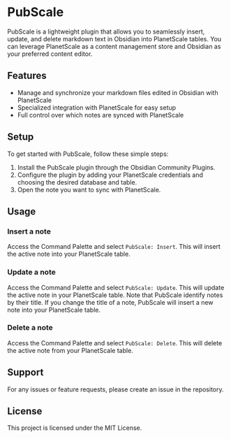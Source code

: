 # PubScale
PubScale is a lightweight plugin that allows you to seamlessly insert, update, and delete markdown text in Obsidian into PlanetScale tables. You can leverage PlanetScale as a content management store and Obsidian as your preferred content editor.

## Features
- Manage and synchronize your markdown files edited in Obsidian with PlanetScale
- Specialized integration with PlanetScale for easy setup
- Full control over which notes are synced with PlanetScale

## Setup
To get started with PubScale, follow these simple steps:

1. Install the PubScale plugin through the Obsidian Community Plugins.
2. Configure the plugin by adding your PlanetScale credentials and choosing the desired database and table.
3. Open the note you want to sync with PlanetScale.

## Usage
### Insert a note
Access the Command Palette and select `PubScale: Insert`. This will insert the active note into your PlanetScale table.

### Update a note
Access the Command Palette and select `PubScale: Update`. This will update the active note in your PlanetScale table. Note that PubScale identify notes by their title. If you change the title of a note, PubScale will insert a new note into your PlanetScale table. 

### Delete a note
Access the Command Palette and select `PubScale: Delete`. This will delete the active note from your PlanetScale table.

## Support
For any issues or feature requests, please create an issue in the repository.

## License
This project is licensed under the MIT License.
